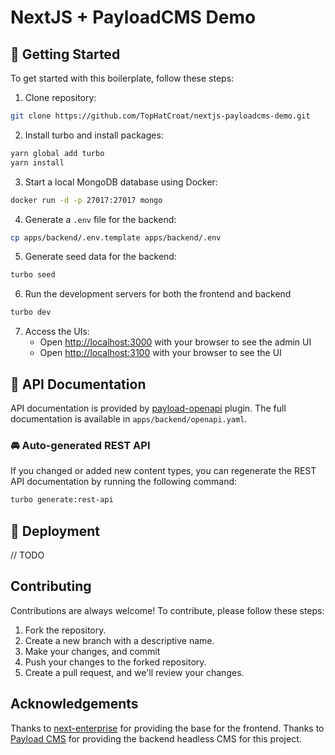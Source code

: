# NextJS + PayloadCMS Demo

## 🎯 Getting Started

To get started with this boilerplate, follow these steps:

1. Clone repository:

```bash
git clone https://github.com/TopHatCroat/nextjs-payloadcms-demo.git
```

2. Install turbo and install packages:

```bash
yarn global add turbo
yarn install
```

3. Start a local MongoDB database using Docker:

```bash
docker run -d -p 27017:27017 mongo
```

4. Generate a `.env` file for the backend:

```bash
cp apps/backend/.env.template apps/backend/.env
```

5. Generate seed data for the backend:

```bash
turbo seed
```

6. Run the development servers for both the frontend and backend

```bash
turbo dev
```

7. Access the UIs:
   * Open [http://localhost:3000](http://localhost:3000) with your browser to see the admin UI
   * Open [http://localhost:3100](http://localhost:3100) with your browser to see the UI


## 📜 API Documentation

API documentation is provided by [payload-openapi](https://github.com/teunmooij/payload-tools/tree/main/packages/openapi) plugin.
The full documentation is available in `apps/backend/openapi.yaml`.

### 🚘 Auto-generated REST API

If you changed or added new content types, you can regenerate the REST API documentation by running the following command:

```sh
turbo generate:rest-api
```


## 🚀 Deployment

// TODO

## Contributing

Contributions are always welcome! To contribute, please follow these steps:

1. Fork the repository.
2. Create a new branch with a descriptive name.
3. Make your changes, and commit
4. Push your changes to the forked repository.
5. Create a pull request, and we'll review your changes.

## Acknowledgements

Thanks to [next-enterprise](https://github.com/Blazity/next-enterprise) for providing the base for the frontend.
Thanks to [Payload CMS](https://payloadcms.com) for providing the backend headless CMS for this project.
